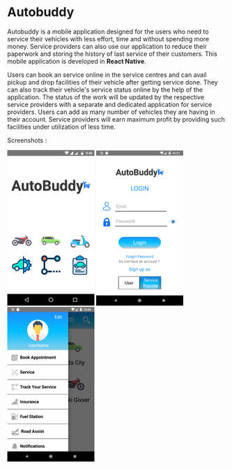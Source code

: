 # Autobuddy

Autobuddy is a mobile application designed for the users who need to service their vehicles with
less effort, time and without spending more money. Service providers can also use our
application to reduce their paperwork and storing the history of last service of their
customers. This mobile application is developed in **React Native**.

Users can book an service online in the service centres and can avail pickup and drop facilities of their vehicle after getting service done. They can also track their vehicle's service status online by the help of the application. The status of the work will be updated by the respective service providers with a separate and dedicated application for service providers. Users can add as many number of vehicles they are having in their account. Service providers will earn maximum profit by providing such facilities under utilization of less time.

Screenshots : 

![Image - 1](/Media/image11.png)
![Image - 2](/Media/image12.png)
![Image - 3](/Media/image13.png)

